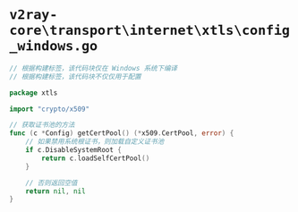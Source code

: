 # `v2ray-core\transport\internet\xtls\config_windows.go`

```go
// 根据构建标签，该代码块仅在 Windows 系统下编译
// 根据构建标签，该代码块不仅仅用于配置

package xtls

import "crypto/x509"

// 获取证书池的方法
func (c *Config) getCertPool() (*x509.CertPool, error) {
    // 如果禁用系统根证书，则加载自定义证书池
    if c.DisableSystemRoot {
        return c.loadSelfCertPool()
    }

    // 否则返回空值
    return nil, nil
}
```